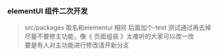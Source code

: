 ### elementUI 组件二次开发
  > src/packages  取名和elementui 相同 后面加个-test 测试通过再去掉  
  > 尽量不要修主功能，像《 页面组装 》太难听的大家可以改一改  
  > 要是有人对主功能进行修改请开新分支